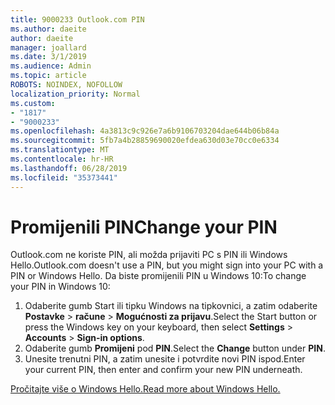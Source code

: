 ```yaml
---
title: 9000233 Outlook.com PIN
ms.author: daeite
author: daeite
manager: joallard
ms.date: 3/1/2019
ms.audience: Admin
ms.topic: article
ROBOTS: NOINDEX, NOFOLLOW
localization_priority: Normal
ms.custom:
- "1817"
- "9000233"
ms.openlocfilehash: 4a3813c9c926e7a6b9106703204dae644b06b84a
ms.sourcegitcommit: 5fb7a4b28859690020efdea630d03e70cc0e6334
ms.translationtype: MT
ms.contentlocale: hr-HR
ms.lasthandoff: 06/28/2019
ms.locfileid: "35373441"
---
```

# <a name="change-your-pin"></a><span data-ttu-id="bee20-102">Promijenili PIN</span><span class="sxs-lookup"><span data-stu-id="bee20-102">Change your PIN</span></span>

<span data-ttu-id="bee20-103">Outlook.com ne koriste PIN, ali možda prijaviti PC s PIN ili Windows Hello.</span><span class="sxs-lookup"><span data-stu-id="bee20-103">Outlook.com doesn't use a PIN, but you might sign into your PC with a PIN or Windows Hello.</span></span> <span data-ttu-id="bee20-104">Da biste promijenili PIN u Windows 10:</span><span class="sxs-lookup"><span data-stu-id="bee20-104">To change your PIN in Windows 10:</span></span>

1. <span data-ttu-id="bee20-105">Odaberite gumb Start ili tipku Windows na tipkovnici, a zatim odaberite **Postavke** > **račune** > **Mogućnosti za prijavu**.</span><span class="sxs-lookup"><span data-stu-id="bee20-105">Select the Start button or press the Windows key on your keyboard, then select **Settings** > **Accounts** > **Sign-in options**.</span></span>
2. <span data-ttu-id="bee20-106">Odaberite gumb **Promijeni** pod **PIN**.</span><span class="sxs-lookup"><span data-stu-id="bee20-106">Select the **Change** button under **PIN**.</span></span>
3. <span data-ttu-id="bee20-107">Unesite trenutni PIN, a zatim unesite i potvrdite novi PIN ispod.</span><span class="sxs-lookup"><span data-stu-id="bee20-107">Enter your current PIN, then enter and confirm your new PIN underneath.</span></span>

[<span data-ttu-id="bee20-108">Pročitajte više o Windows Hello.</span><span class="sxs-lookup"><span data-stu-id="bee20-108">Read more about Windows Hello.</span></span>](https://support.microsoft.com/help/17215/)
